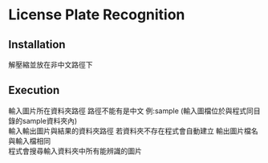 # License Plate Recognition

## Installation

解壓縮並放在非中文路徑下

## Execution

輸入圖片所在資料夾路徑 路徑不能有是中文 例:sample (輸入圖檔位於與程式同目錄的sample資料夾內)  
輸入輸出圖片與結果的資料夾路徑 若資料夾不存在程式會自動建立 輸出圖片檔名與輸入檔相同  
程式會搜尋輸入資料夾中所有能辨識的圖片  
